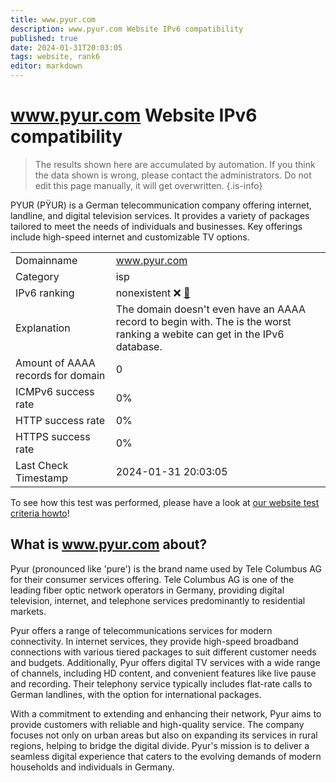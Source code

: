 ```yaml
---
title: www.pyur.com
description: www.pyur.com Website IPv6 compatibility
published: true
date: 2024-01-31T20:03:05
tags: website, rank6
editor: markdown
---
```


# www.pyur.com Website IPv6 compatibility

> The results shown here are accumulated by automation. If you think the data shown is wrong, please contact the administrators. 
> Do not edit this page manually, it will get overwritten.
{.is-info}

PYUR (PŸUR) is a German telecommunication company offering internet, landline, and digital television services. It provides a variety of packages tailored to meet the needs of individuals and businesses. Key offerings include high-speed internet and customizable TV options.


|   |   |
| - | - |
| Domainname | www.pyur.com
| Category | isp |
| IPv6 ranking | nonexistent :x: [🔗](/howto/ranking) |
| Explanation | The domain doesn't even have an AAAA record to begin with. The is the worst ranking a webite can get in the IPv6 database. |
| Amount of AAAA records for domain | 0 |
| ICMPv6 success rate | 0%|
| HTTP success rate | 0% |
| HTTPS success rate | 0% |
| Last Check Timestamp | 2024-01-31 20:03:05 |

To see how this test was performed, please have a look at [our website test criteria howto](/howto/testcriteria/website)!


## What is www.pyur.com about?
Pyur (pronounced like 'pure') is the brand name used by Tele Columbus AG for their consumer services offering. Tele Columbus AG is one of the leading fiber optic network operators in Germany, providing digital television, internet, and telephone services predominantly to residential markets.

Pyur offers a range of telecommunications services for modern connectivity. In internet services, they provide high-speed broadband connections with various tiered packages to suit different customer needs and budgets. Additionally, Pyur offers digital TV services with a wide range of channels, including HD content, and convenient features like live pause and recording. Their telephony service typically includes flat-rate calls to German landlines, with the option for international packages.

With a commitment to extending and enhancing their network, Pyur aims to provide customers with reliable and high-quality service. The company focuses not only on urban areas but also on expanding its services in rural regions, helping to bridge the digital divide. Pyur's mission is to deliver a seamless digital experience that caters to the evolving demands of modern households and individuals in Germany.


